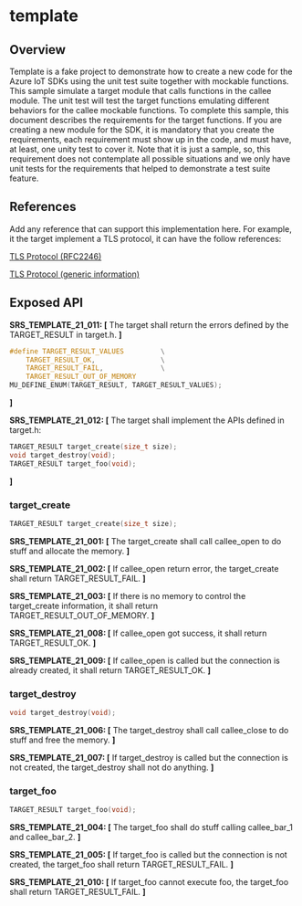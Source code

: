 template
=========

## Overview

Template is a fake project to demonstrate how to create a new code for the Azure IoT SDKs using the unit test suite together with mockable functions. This sample simulate a target module that calls functions in the callee module. The unit test will test the target functions emulating different behaviors for the callee mockable functions.
To complete this sample, this document describes the requirements for the target functions. If you are creating a new module for the SDK, it is mandatory that you create the requirements, each requirement must show up in the code, and must have, at least, one unity test to cover it.
Note that it is just a sample, so, this requirement does not contemplate all possible situations and we only have unit tests for the requirements that helped to demonstrate a test suite feature. 

## References

Add any reference that can support this implementation here. For example, it the target implement a TLS protocol, it can have the follow references:

[TLS Protocol (RFC2246)](https://www.ietf.org/rfc/rfc2246.txt)

[TLS Protocol (generic information)](https://en.wikipedia.org/wiki/Transport_Layer_Security)


## Exposed API

**SRS_TEMPLATE_21_011: [** The target shall return the errors defined by the TARGET_RESULT in target.h. **]**
```c
#define TARGET_RESULT_VALUES         \
    TARGET_RESULT_OK,                \
    TARGET_RESULT_FAIL,              \
    TARGET_RESULT_OUT_OF_MEMORY
MU_DEFINE_ENUM(TARGET_RESULT, TARGET_RESULT_VALUES);
```
 **]**  

**SRS_TEMPLATE_21_012: [** The target shall implement the APIs defined in target.h:
```c
TARGET_RESULT target_create(size_t size);
void target_destroy(void);
TARGET_RESULT target_foo(void);
```
 **]**  


###   target_create
```c
TARGET_RESULT target_create(size_t size);
```

**SRS_TEMPLATE_21_001: [** The target_create shall call callee_open to do stuff and allocate the memory. **]**

**SRS_TEMPLATE_21_002: [** If callee_open return error, the target_create shall return TARGET_RESULT_FAIL. **]**

**SRS_TEMPLATE_21_003: [** If there is no memory to control the target_create information, it shall return TARGET_RESULT_OUT_OF_MEMORY. **]**

**SRS_TEMPLATE_21_008: [** If callee_open got success, it shall return TARGET_RESULT_OK. **]**

**SRS_TEMPLATE_21_009: [** If callee_open is called but the connection is already created, it shall return TARGET_RESULT_OK. **]**  


###   target_destroy
```c
void target_destroy(void);
```

**SRS_TEMPLATE_21_006: [** The target_destroy shall call callee_close to do stuff and free the memory. **]**

**SRS_TEMPLATE_21_007: [** If target_destroy is called but the connection is not created, the target_destroy shall not do anything. **]**  


###   target_foo
```c
TARGET_RESULT target_foo(void);
```

**SRS_TEMPLATE_21_004: [** The target_foo shall do stuff calling callee_bar_1 and callee_bar_2. **]**

**SRS_TEMPLATE_21_005: [** If target_foo is called but the connection is not created, the target_foo shall return TARGET_RESULT_FAIL. **]**

**SRS_TEMPLATE_21_010: [** If target_foo cannot execute foo, the target_foo shall return TARGET_RESULT_FAIL. **]**  

        